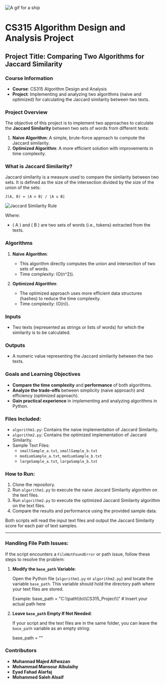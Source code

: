 ![A gif for a ship](https://i.pinimg.com/originals/bf/fe/eb/bffeeb6e56305a13708c87d3df45a178.gif)
# CS315 Algorithm Design and Analysis Project

## Project Title: Comparing Two Algorithms for Jaccard Similarity

### Course Information
- **Course**: CS315 Algorithm Design and Analysis
- **Project**: Implementing and analyzing two algorithms (naive and optimized) for calculating the Jaccard similarity between two texts.

### Project Overview
The objective of this project is to implement two approaches to calculate the **Jaccard Similarity** between two sets of words from different texts:
1. **Naive Algorithm**: A simple, brute-force approach to compute the Jaccard similarity.
2. **Optimized Algorithm**: A more efficient solution with improvements in time complexity.

### What is Jaccard Similarity?
Jaccard similarity is a measure used to compare the similarity between two sets. It is defined as the size of the intersection divided by the size of the union of the sets:

`
J(A, B) = |A ∩ B| / |A ∪ B|
`

![Jaccard Similarity Rule](https://user-images.githubusercontent.com/4745789/98461673-302d7180-21d4-11eb-9722-41f473c1fe84.png)

Where:
- \( A \) and \( B \) are two sets of words (i.e., tokens) extracted from the texts.

### Algorithms
1. **Naive Algorithm**:  
   - This algorithm directly computes the union and intersection of two sets of words.
   - Time complexity: \(O(n^2)\).

2. **Optimized Algorithm**:  
   - The optimized approach uses more efficient data structures (hashes) to reduce the time complexity.
   - Time complexity: \(O(n)\).

### Inputs
- Two texts (represented as strings or lists of words) for which the similarity is to be calculated.

### Outputs
- A numeric value representing the Jaccard similarity between the two texts.

### Goals and Learning Objectives
- **Compare the time complexity** and **performance** of both algorithms.
- **Analyze the trade-offs** between simplicity (naive approach) and efficiency (optimized approach).
- **Gain practical experience** in implementing and analyzing algorithms in Python.

### Files Included:
- `algorithm1.py`: Contains the naive implementation of Jaccard Similarity.
- `algorithm2.py`: Contains the optimized implementation of Jaccard Similarity.
- Sample Text Files:
  - `smallSample_a.txt`, `smallSample_b.txt`
  - `mediumSample_a.txt`, `mediumSample_b.txt`
  - `largeSample_a.txt`, `largeSample_b.txt`

### How to Run:
1. Clone the repository.
2. Run `algorithm1.py` to execute the naive Jaccard Similarity algorithm on the text files.
3. Run `algorithm2.py` to execute the optimized Jaccard Similarity algorithm on the text files.
4. Compare the results and performance using the provided sample data.

Both scripts will read the input text files and output the Jaccard Similarity score for each pair of text samples.

---

### Handling File Path Issues:

If the script encounters a `FileNotFoundError` or path issue, follow these steps to resolve the problem:

1. **Modify the `base_path` Variable**:

   Open the Python file (`algorithm1.py` or `algorithm2.py`) and locate the variable `base_path`. This variable should hold the directory path where your text files are stored.

   Example:
   base_path = "C:\\\path\\\to\\\CS315_Project\\\\"  # Insert your actual path here

2. **Leave `base_path` Empty If Not Needed**:

   If your script and the text files are in the same folder, you can leave the `base_path` variable as an empty string:

   base_path = ""


### Contributors
- **Muhannad Majed Alfwazan**
- **Mohammad Mansour Albulaihy**
- **Eyad Fahad Alarfaj**
- **Mohammed Saleh Alsaif**
